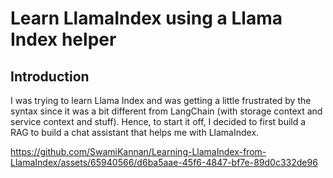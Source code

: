 # Learn LlamaIndex using a Llama Index helper

## Introduction

I was trying to learn Llama Index and was getting a little frustrated by the syntax since it was a bit different from LangChain (with storage context and service context and stuff). Hence, to start it off, I decided to first build a RAG to build a chat assistant that helps me with LlamaIndex.

https://github.com/SwamiKannan/Learning-LlamaIndex-from-LlamaIndex/assets/65940566/d6ba5aae-45f6-4847-bf7e-89d0c332de96

